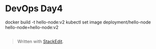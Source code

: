 # DevOps Day4




docker build -t hello-node:v2
kubectl set image deployment/hello-node hello-node=hello-node:v2

## 



> Written with [StackEdit](https://stackedit.io/).
<!--stackedit_data:
eyJoaXN0b3J5IjpbMTE5MzYyODE5NywtNzUxNDY3MzAxXX0=
-->